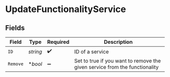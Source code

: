# UpdateFunctionalityService


## Fields

| Field                                                                      | Type                                                                       | Required                                                                   | Description                                                                |
| -------------------------------------------------------------------------- | -------------------------------------------------------------------------- | -------------------------------------------------------------------------- | -------------------------------------------------------------------------- |
| `ID`                                                                       | *string*                                                                   | :heavy_check_mark:                                                         | ID of a service                                                            |
| `Remove`                                                                   | **bool*                                                                    | :heavy_minus_sign:                                                         | Set to true if you want to remove the given service from the functionality |